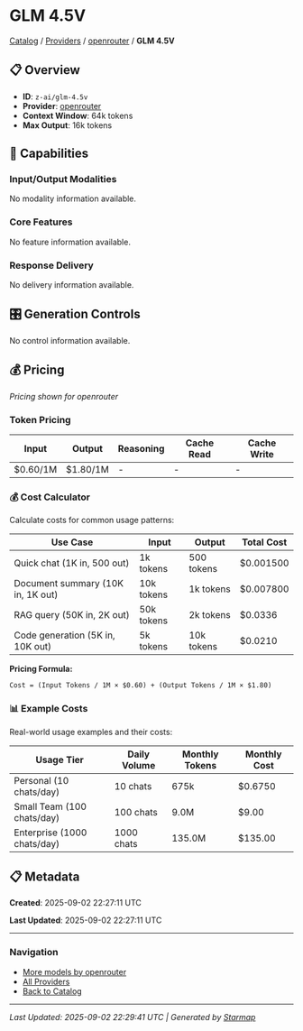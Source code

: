 # GLM 4.5V
  
[Catalog](../../../../..) / [Providers](../../../..) / [openrouter](../../..) / **GLM 4.5V**


## 📋 Overview
  
- **ID**: `z-ai/glm-4.5v`
- **Provider**: [openrouter](../)
- **Context Window**: 64k tokens
- **Max Output**: 16k tokens
  
## 🎯 Capabilities
  
### Input/Output Modalities
  
No modality information available.
  
### Core Features
  
No feature information available.
  
### Response Delivery
  
No delivery information available.
  
## 🎛️ Generation Controls
  
No control information available.
  
## 💰 Pricing
  
*Pricing shown for openrouter*
  
  
### Token Pricing
  
| Input | Output | Reasoning | Cache Read | Cache Write |
|---------|---------|---------|---------|---------|
| $0.60/1M | $1.80/1M | - | - | - |

  
### 💰 Cost Calculator
  
Calculate costs for common usage patterns:
  
  
| Use Case | Input | Output | Total Cost |
|---------|---------|---------|---------|
| Quick chat (1K in, 500 out) | 1k tokens | 500 tokens | $0.001500 |
| Document summary (10K in, 1K out) | 10k tokens | 1k tokens | $0.007800 |
| RAG query (50K in, 2K out) | 50k tokens | 2k tokens | $0.0336 |
| Code generation (5K in, 10K out) | 5k tokens | 10k tokens | $0.0210 |

  
**Pricing Formula:**
  
```
Cost = (Input Tokens / 1M × $0.60) + (Output Tokens / 1M × $1.80)
```
  
### 📊 Example Costs
  
Real-world usage examples and their costs:
  
  
| Usage Tier | Daily Volume | Monthly Tokens | Monthly Cost |
|---------|---------|---------|---------|
| Personal (10 chats/day) | 10 chats | 675k | $0.6750 |
| Small Team (100 chats/day) | 100 chats | 9.0M | $9.00 |
| Enterprise (1000 chats/day) | 1000 chats | 135.0M | $135.00 |

  
## 📋 Metadata
  
**Created**: 2025-09-02 22:27:11 UTC
  
**Last Updated**: 2025-09-02 22:27:11 UTC
  
  
---
  
  
### Navigation

- [More models by openrouter](../)
- [All Providers](../../../../../providers)
- [Back to Catalog](../../../../..)


---
_Last Updated: 2025-09-02 22:29:41 UTC | Generated by [Starmap](https://github.com/agentstation/starmap)_

